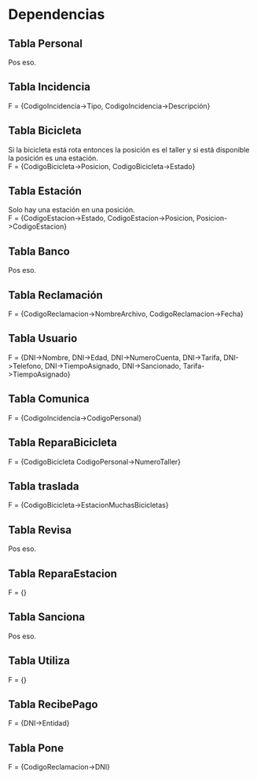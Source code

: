 # Dependencias

## Tabla Personal
Pos eso.  

## Tabla Incidencia
F = {CodigoIncidencia->Tipo, CodigoIncidencia->Descripción}  

## Tabla Bicicleta
Si la bicicleta está rota entonces la posición es el taller y si está disponible la posición es una estación.  
F = {CodigoBicicleta->Posicion, CodigoBicicleta->Estado}  

## Tabla Estación
Solo hay una estación en una posición.  
F = {CodigoEstacion->Estado, CodigoEstacion->Posicion, Posicion->CodigoEstacion}  

## Tabla Banco
Pos eso.  

## Tabla Reclamación
F = {CodigoReclamacion->NombreArchivo, CodigoReclamacion->Fecha}  

## Tabla Usuario
F = {DNI->Nombre, DNI->Edad, DNI->NumeroCuenta, DNI->Tarifa, DNI->Telefono, DNI->TiempoAsignado, DNI->Sancionado, Tarifa->TiempoAsignado}  

## Tabla Comunica
F = {CodigoIncidencia->CodigoPersonal}  

## Tabla ReparaBicicleta
F = {CodigoBicicleta CodigoPersonal->NumeroTaller}  

## Tabla traslada
F = {CodigoBicicleta->EstacionMuchasBicicletas}  

## Tabla Revisa
Pos eso.   

## Tabla ReparaEstacion   
F = {}  

## Tabla Sanciona  
Pos eso.  

## Tabla Utiliza  
F = {}  

## Tabla RecibePago  
F = {DNI->Entidad}  

## Tabla Pone   
F = {CodigoReclamacion->DNI}
